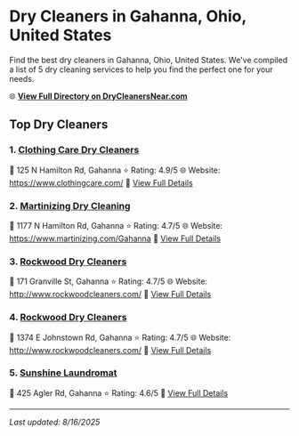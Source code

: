 # Dry Cleaners in Gahanna, Ohio, United States

Find the best dry cleaners in Gahanna, Ohio, United States. We've compiled a list of 5 dry cleaning services to help you find the perfect one for your needs.

🌐 **[View Full Directory on DryCleanersNear.com](https://drycleanersnear.com/city/US/Ohio/Gahanna)**

## Top Dry Cleaners

### 1. [Clothing Care Dry Cleaners](https://drycleanersnear.com/dryCleaner/689aa03f2abe37ea0a656294/clothing-care-dry-cleaners)
📍 125 N Hamilton Rd, Gahanna
⭐ Rating: 4.9/5
🌐 Website: https://www.clothingcare.com/
🔗 [View Full Details](https://drycleanersnear.com/dryCleaner/689aa03f2abe37ea0a656294/clothing-care-dry-cleaners)

### 2. [Martinizing Dry Cleaning](https://drycleanersnear.com/dryCleaner/689aa04f2abe37ea0a656334/martinizing-dry-cleaning)
📍 1177 N Hamilton Rd, Gahanna
⭐ Rating: 4.7/5
🌐 Website: https://www.martinizing.com/Gahanna
🔗 [View Full Details](https://drycleanersnear.com/dryCleaner/689aa04f2abe37ea0a656334/martinizing-dry-cleaning)

### 3. [Rockwood Dry Cleaners](https://drycleanersnear.com/dryCleaner/689aa05d2abe37ea0a656372/rockwood-dry-cleaners)
📍 171 Granville St, Gahanna
⭐ Rating: 4.7/5
🌐 Website: http://www.rockwoodcleaners.com/
🔗 [View Full Details](https://drycleanersnear.com/dryCleaner/689aa05d2abe37ea0a656372/rockwood-dry-cleaners)

### 4. [Rockwood Dry Cleaners](https://drycleanersnear.com/dryCleaner/689aa0b52abe37ea0a65674f/rockwood-dry-cleaners)
📍 1374 E Johnstown Rd, Gahanna
⭐ Rating: 4.7/5
🌐 Website: http://www.rockwoodcleaners.com/
🔗 [View Full Details](https://drycleanersnear.com/dryCleaner/689aa0b52abe37ea0a65674f/rockwood-dry-cleaners)

### 5. [Sunshine Laundromat](https://drycleanersnear.com/dryCleaner/689aa0b22abe37ea0a65672c/sunshine-laundromat)
📍 425 Agler Rd, Gahanna
⭐ Rating: 4.6/5
🔗 [View Full Details](https://drycleanersnear.com/dryCleaner/689aa0b22abe37ea0a65672c/sunshine-laundromat)


---

*Last updated: 8/16/2025*
